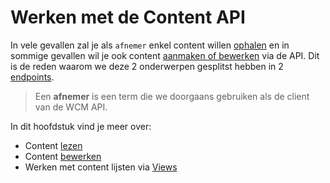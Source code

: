 # Werken met de Content API

In vele gevallen zal je als `afnemer` enkel content willen [ophalen](/wcmv4/content/content-item-read) en in sommige gevallen wil je ook content [aanmaken of bewerken](/wcmv4/content/content-write) via de API. Dit is de reden waarom we deze 2 onderwerpen gesplitst hebben in 2 [endpoints](/wcmv4/content/endpoints).

> Een **afnemer** is een term die we doorgaans gebruiken als de client van de WCM API. 

In dit hoofdstuk vind je meer over:
* Content [lezen](/wcmv4/content/content-read)
* Content [bewerken](/wcmv4/content/content-write)
* Werken met content lijsten via [Views](/wcmv4/content/content-views)
